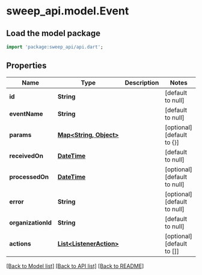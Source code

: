 # sweep_api.model.Event

## Load the model package
```dart
import 'package:sweep_api/api.dart';
```

## Properties
Name | Type | Description | Notes
------------ | ------------- | ------------- | -------------
**id** | **String** |  | [default to null]
**eventName** | **String** |  | [default to null]
**params** | [**Map&lt;String, Object&gt;**](Object.md) |  | [optional] [default to {}]
**receivedOn** | [**DateTime**](DateTime.md) |  | [default to null]
**processedOn** | [**DateTime**](DateTime.md) |  | [optional] [default to null]
**error** | **String** |  | [optional] [default to null]
**organizationId** | **String** |  | [default to null]
**actions** | [**List&lt;ListenerAction&gt;**](ListenerAction.md) |  | [optional] [default to []]

[[Back to Model list]](../README.md#documentation-for-models) [[Back to API list]](../README.md#documentation-for-api-endpoints) [[Back to README]](../README.md)


